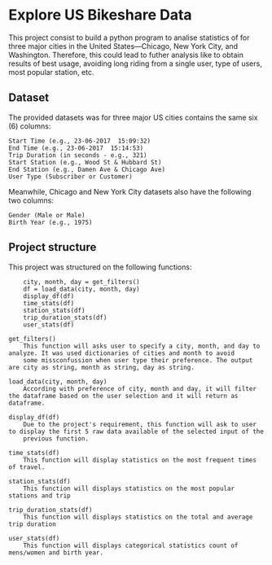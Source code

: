 # Explore US Bikeshare Data

This project consist to build a python program to analise statistics of for three major cities in the United States—Chicago, New York City, and Washington. Therefore, this could lead to futher analysis like to obtain results of best usage, avoiding long riding from a single user, type of users, most popular station, etc.


## Dataset

The provided datasets was for three major US cities contains the same six (6) columns:

    Start Time (e.g., 23-06-2017  15:09:32)
    End Time (e.g., 23-06-2017  15:14:53)
    Trip Duration (in seconds - e.g., 321)
    Start Station (e.g., Wood St & Hubbard St)
    End Station (e.g., Damen Ave & Chicago Ave)
    User Type (Subscriber or Customer)

Meanwhile, Chicago and New York City datasets also have the following two columns:

    Gender (Male or Male)
    Birth Year (e.g., 1975)


## Project structure

This project was structured on the following functions:

        city, month, day = get_filters()
        df = load_data(city, month, day)
        display_df(df)
        time_stats(df)
        station_stats(df)
        trip_duration_stats(df)
        user_stats(df)
    
    get_filters()  
        This function will asks user to specify a city, month, and day to analyze. It was used dictionaries of cities and month to avoid 
        some missconfussion when user type their preference. The output are city as string, month as string, day as string. 

    load_data(city, month, day)
        According with preference of city, month and day, it will filter the dataframe based on the user selection and it will return as dataframe.

    display_df(df)
        Due to the project's requirement, this function will ask to user to display the first 5 raw data available of the selected input of the 
        previous function.

    time_stats(df)
        This function will display statistics on the most frequent times of travel. 

    station_stats(df)
        This function will displays statistics on the most popular stations and trip

    trip_duration_stats(df)
        This function will displays statistics on the total and average trip duration

    user_stats(df)
        This function will displays categorical statistics count of mens/women and birth year. 

